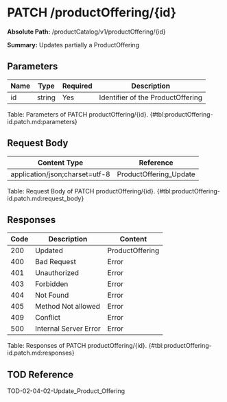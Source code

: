 <!--
    ATTENTION: This file was generated via gradle!
               Do NOT manually edit this file! Any such changes will be overwritten!
-->

# PATCH /productOffering/{id}

**Absolute Path:** /productCatalog/v1/productOffering/{id}

**Summary:** Updates partially a ProductOffering

## Parameters

| Name | Type | Required | Description |
|------|------|----------|-------------|
| id | string | Yes | Identifier of the ProductOffering |

Table: Parameters of PATCH productOffering/{id}. {#tbl:productOffering-id.patch.md:parameters}

## Request Body

| Content Type | Reference |
|--------------|-----------|
| application/json;charset=utf-8 | ProductOffering_Update |

Table: Request Body of PATCH productOffering/{id}. {#tbl:productOffering-id.patch.md:request_body}

## Responses

| Code | Description | Content |
|------|-------------|---------|
| 200 | Updated | ProductOffering |
| 400 | Bad Request | Error |
| 401 | Unauthorized | Error |
| 403 | Forbidden | Error |
| 404 | Not Found | Error |
| 405 | Method Not allowed | Error |
| 409 | Conflict | Error |
| 500 | Internal Server Error | Error |

Table: Responses of PATCH productOffering/{id}. {#tbl:productOffering-id.patch.md:responses}

## TOD Reference

TOD-02-04-02-Update_Product_Offering
